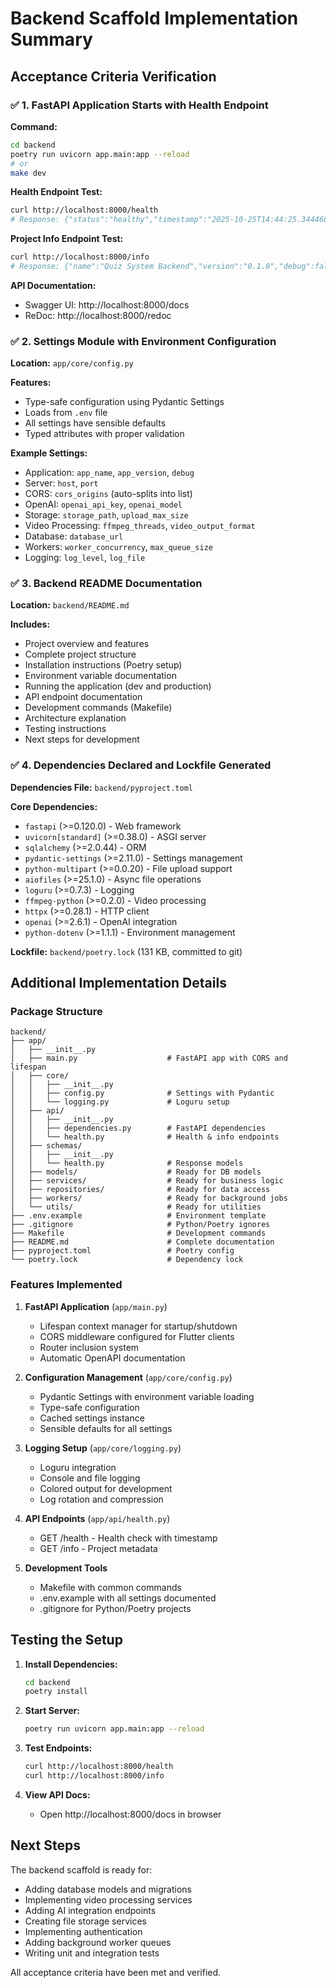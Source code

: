 # Backend Scaffold Implementation Summary

## Acceptance Criteria Verification

### ✅ 1. FastAPI Application Starts with Health Endpoint

**Command:**
```bash
cd backend
poetry run uvicorn app.main:app --reload
# or
make dev
```

**Health Endpoint Test:**
```bash
curl http://localhost:8000/health
# Response: {"status":"healthy","timestamp":"2025-10-25T14:44:25.344468"}
```

**Project Info Endpoint Test:**
```bash
curl http://localhost:8000/info
# Response: {"name":"Quiz System Backend","version":"0.1.0","debug":false}
```

**API Documentation:**
- Swagger UI: http://localhost:8000/docs
- ReDoc: http://localhost:8000/redoc

### ✅ 2. Settings Module with Environment Configuration

**Location:** `app/core/config.py`

**Features:**
- Type-safe configuration using Pydantic Settings
- Loads from `.env` file
- All settings have sensible defaults
- Typed attributes with proper validation

**Example Settings:**
- Application: `app_name`, `app_version`, `debug`
- Server: `host`, `port`
- CORS: `cors_origins` (auto-splits into list)
- OpenAI: `openai_api_key`, `openai_model`
- Storage: `storage_path`, `upload_max_size`
- Video Processing: `ffmpeg_threads`, `video_output_format`
- Database: `database_url`
- Workers: `worker_concurrency`, `max_queue_size`
- Logging: `log_level`, `log_file`

### ✅ 3. Backend README Documentation

**Location:** `backend/README.md`

**Includes:**
- Project overview and features
- Complete project structure
- Installation instructions (Poetry setup)
- Environment variable documentation
- Running the application (dev and production)
- API endpoint documentation
- Development commands (Makefile)
- Architecture explanation
- Testing instructions
- Next steps for development

### ✅ 4. Dependencies Declared and Lockfile Generated

**Dependencies File:** `backend/pyproject.toml`

**Core Dependencies:**
- `fastapi` (>=0.120.0) - Web framework
- `uvicorn[standard]` (>=0.38.0) - ASGI server
- `sqlalchemy` (>=2.0.44) - ORM
- `pydantic-settings` (>=2.11.0) - Settings management
- `python-multipart` (>=0.0.20) - File upload support
- `aiofiles` (>=25.1.0) - Async file operations
- `loguru` (>=0.7.3) - Logging
- `ffmpeg-python` (>=0.2.0) - Video processing
- `httpx` (>=0.28.1) - HTTP client
- `openai` (>=2.6.1) - OpenAI integration
- `python-dotenv` (>=1.1.1) - Environment management

**Lockfile:** `backend/poetry.lock` (131 KB, committed to git)

## Additional Implementation Details

### Package Structure

```
backend/
├── app/
│   ├── __init__.py
│   ├── main.py                    # FastAPI app with CORS and lifespan
│   ├── core/
│   │   ├── __init__.py
│   │   ├── config.py              # Settings with Pydantic
│   │   └── logging.py             # Loguru setup
│   ├── api/
│   │   ├── __init__.py
│   │   ├── dependencies.py        # FastAPI dependencies
│   │   └── health.py              # Health & info endpoints
│   ├── schemas/
│   │   ├── __init__.py
│   │   └── health.py              # Response models
│   ├── models/                    # Ready for DB models
│   ├── services/                  # Ready for business logic
│   ├── repositories/              # Ready for data access
│   ├── workers/                   # Ready for background jobs
│   └── utils/                     # Ready for utilities
├── .env.example                   # Environment template
├── .gitignore                     # Python/Poetry ignores
├── Makefile                       # Development commands
├── README.md                      # Complete documentation
├── pyproject.toml                 # Poetry config
└── poetry.lock                    # Dependency lock
```

### Features Implemented

1. **FastAPI Application** (`app/main.py`)
   - Lifespan context manager for startup/shutdown
   - CORS middleware configured for Flutter clients
   - Router inclusion system
   - Automatic OpenAPI documentation

2. **Configuration Management** (`app/core/config.py`)
   - Pydantic Settings with environment variable loading
   - Type-safe configuration
   - Cached settings instance
   - Sensible defaults for all settings

3. **Logging Setup** (`app/core/logging.py`)
   - Loguru integration
   - Console and file logging
   - Colored output for development
   - Log rotation and compression

4. **API Endpoints** (`app/api/health.py`)
   - GET /health - Health check with timestamp
   - GET /info - Project metadata

5. **Development Tools**
   - Makefile with common commands
   - .env.example with all settings documented
   - .gitignore for Python/Poetry projects

## Testing the Setup

1. **Install Dependencies:**
   ```bash
   cd backend
   poetry install
   ```

2. **Start Server:**
   ```bash
   poetry run uvicorn app.main:app --reload
   ```

3. **Test Endpoints:**
   ```bash
   curl http://localhost:8000/health
   curl http://localhost:8000/info
   ```

4. **View API Docs:**
   - Open http://localhost:8000/docs in browser

## Next Steps

The backend scaffold is ready for:
- Adding database models and migrations
- Implementing video processing services
- Adding AI integration endpoints
- Creating file storage services
- Implementing authentication
- Adding background worker queues
- Writing unit and integration tests

All acceptance criteria have been met and verified.

